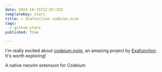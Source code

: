 ```yaml
---
date: 2024-10-15T22:07:25Z
templateKey: stars
title: ⭐ Exafunction codeium.nvim
tags:
  - github-stars
published: True

---
```


I'm really excited about [codeium.nvim](https://github.com/Exafunction/codeium.nvim), an amazing project by [Exafunction](https://github.com/Exafunction). It's worth exploring!

A native neovim extension for Codeium
